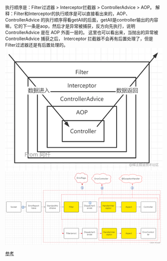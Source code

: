 执行顺序是：Filter过滤器 > Interceptor拦截器 > ControllerAdvice > AOP。
解释：Filter和Interceptor的执行顺序是可以直接看出来的，AOP、ControllerAdvice 的执行顺序得看getAll的后面，getAll是controller输出的内容嘛，它的下一条是aop，然后才是异常被捕获，反方向先执行，说明 ControllerAdvice 是在 AOP 外面一层的。
这里也可以看出来，当抛出的异常被 ControllerAdvice 捕获之后， Interceptor 拦截器不会再有后置处理了，但是Filter过滤器还是有后置处理的。
![summary](./img/summary.png)
![summary2](./img/summary2.png)


[参考](https://juejin.cn/post/7153055158610427934)


